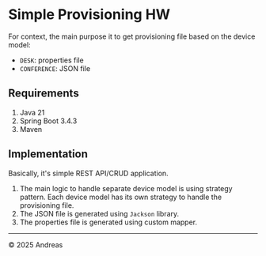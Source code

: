 # Simple Provisioning HW

For context, the main purpose it to get provisioning file based on the device model:
- `DESK`: properties file
- `CONFERENCE`: JSON file

## Requirements
1. Java 21
2. Spring Boot 3.4.3
3. Maven

## Implementation
Basically, it's simple REST API/CRUD application.
1. The main logic to handle separate device model is using strategy pattern. Each device model has its own strategy to handle the provisioning file.
2. The JSON file is generated using `Jackson` library.
3. The properties file is generated using custom mapper.

---
&copy; 2025 Andreas
